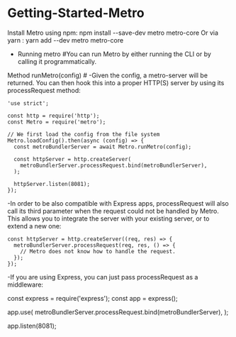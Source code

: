 # Getting-Started-Metro

Install Metro using npm:  npm install --save-dev metro metro-core
Or via yarn            :  yarn add --dev metro metro-core

 + Running metro #You can run Metro by either running the CLI or by calling it programmatically.

Method runMetro(config) #
-Given the config, a metro-server will be returned. You can then hook this into a proper HTTP(S) server by using its processRequest method:
  
    'use strict';

    const http = require('http');
    const Metro = require('metro');

    // We first load the config from the file system
    Metro.loadConfig().then(async (config) => {
      const metroBundlerServer = await Metro.runMetro(config);

      const httpServer = http.createServer(
        metroBundlerServer.processRequest.bind(metroBundlerServer),
      );

      httpServer.listen(8081);
    });
    
-In order to be also compatible with Express apps, processRequest will also call its third parameter when the request could not be handled by Metro. This allows you to integrate the server with your existing server, or to extend a new one:
  
    const httpServer = http.createServer((req, res) => {
      metroBundlerServer.processRequest(req, res, () => {
        // Metro does not know how to handle the request.
      });
    });
-If you are using Express, you can just pass processRequest as a middleware:

  const express = require('express');
  const app = express();

  app.use(
    metroBundlerServer.processRequest.bind(metroBundlerServer),
  );

  app.listen(8081);

